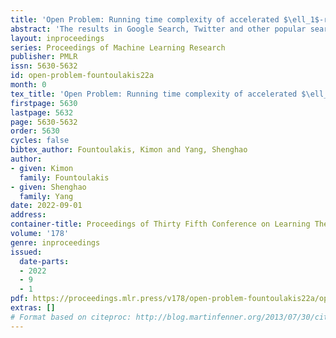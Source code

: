 ```yaml
---
title: 'Open Problem: Running time complexity of accelerated $\ell_1$-regularized PageRank'
abstract: 'The results in Google Search, Twitter and other popular search engines traditionally utilize the Personalized PageRank (PPR) vector to rank the results in their search engines. Additionally, there is a plethora of applications beyond the web~\citep{G15} which are modelled using PPR. In recent work by~\cite{ACL06,GM14_ICML,fountoulakis2019variational}, it was shown that small probabilities in PPR vector, e.g., web pages beyond the first page in Google Search, can be thresholded out automatically by utilizing $\ell_1$-regularization or equivalently by early termination. Both versions result in approximate computation of PPR. The current fastest method for computing the $\ell_1$-regularized PPR uses proximal gradient method and requires $\tilde{\mathcal{O}}((\alpha \rho)^{-1})$ total running time, where $\alpha$ is the teleportation parameter and $\rho$ is a parameter which controls the level of sparsity in the $\ell_1$-regularized PPR. It is important to note that the running time complexity does not depend on the size of the underlying graph (e.g. the length of the PPR vector). Such property has become a prerequisite to probe modern large scale networks. A seemingly natural way to build an even faster algorithm for computing the $\ell_1$-regularized PPR is to accelerate the proximal gradient method and consequently reduce the running time complexity to $\tilde{\mathcal{O}}((\sqrt{\alpha} \rho)^{-1})$. This will lead to a speed-up by a factor of $1/\sqrt{\alpha}$ and improve the running time of various network analytic methods which build upon PPR. However, the original analysis of the proximal gradient method in~\cite{fountoulakis2019variational} does not apply to the accelerated version. While we have empirical evidence that indicates accelerated proximal gradient requires less total running time, it is not even clear if acceleration could lead to a worse running time complexity in the worst case.'
layout: inproceedings
series: Proceedings of Machine Learning Research
publisher: PMLR
issn: 5630-5632
id: open-problem-fountoulakis22a
month: 0
tex_title: 'Open Problem: Running time complexity of accelerated $\ell_1$-regularized PageRank'
firstpage: 5630
lastpage: 5632
page: 5630-5632
order: 5630
cycles: false
bibtex_author: Fountoulakis, Kimon and Yang, Shenghao
author:
- given: Kimon
  family: Fountoulakis
- given: Shenghao
  family: Yang
date: 2022-09-01
address:
container-title: Proceedings of Thirty Fifth Conference on Learning Theory
volume: '178'
genre: inproceedings
issued:
  date-parts:
  - 2022
  - 9
  - 1
pdf: https://proceedings.mlr.press/v178/open-problem-fountoulakis22a/open-problem-fountoulakis22a.pdf
extras: []
# Format based on citeproc: http://blog.martinfenner.org/2013/07/30/citeproc-yaml-for-bibliographies/
---
```

